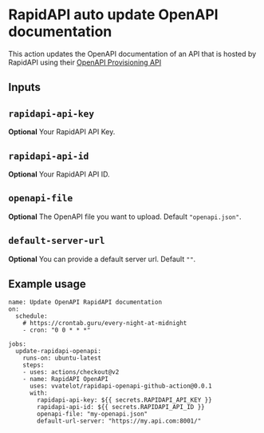 # RapidAPI auto update OpenAPI documentation

This action updates the OpenAPI documentation of an API that is hosted by RapidAPI using their [OpenAPI Provisioning API](https://rapidapi.com/rapidapi3-rapidapi-tools/api/openapi-provisioning/)

## Inputs

## `rapidapi-api-key`

**Optional** Your RapidAPI API Key.

## `rapidapi-api-id`

**Optional** Your RapidAPI API ID.

## `openapi-file`

**Optional** The OpenAPI file you want to upload. Default `"openapi.json"`.

## `default-server-url`

**Optional** You can provide a default server url. Default `""`.



## Example usage

```
name: Update OpenAPI RapidAPI documentation
on:
  schedule:
    # https://crontab.guru/every-night-at-midnight
    - cron: "0 0 * * *"

jobs:
  update-rapidapi-openapi:
    runs-on: ubuntu-latest
    steps:
    - uses: actions/checkout@v2
    - name: RapidAPI OpenAPI
      uses: vvatelot/rapidapi-openapi-github-action@0.0.1
      with:
        rapidapi-api-key: ${{ secrets.RAPIDAPI_API_KEY }}
        rapidapi-api-id: ${{ secrets.RAPIDAPI_API_ID }}
        openapi-file: "my-openapi.json"
        default-url-server: "https://my.api.com:8001/"
```